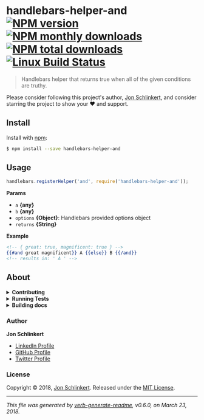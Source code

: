 # handlebars-helper-and [![NPM version](https://img.shields.io/npm/v/handlebars-helper-and.svg?style=flat)](https://www.npmjs.com/package/handlebars-helper-and) [![NPM monthly downloads](https://img.shields.io/npm/dm/handlebars-helper-and.svg?style=flat)](https://npmjs.org/package/handlebars-helper-and) [![NPM total downloads](https://img.shields.io/npm/dt/handlebars-helper-and.svg?style=flat)](https://npmjs.org/package/handlebars-helper-and) [![Linux Build Status](https://img.shields.io/travis/helpers/handlebars-helper-and.svg?style=flat&label=Travis)](https://travis-ci.org/helpers/handlebars-helper-and)

> Handlebars helper that returns true when all of the given conditions are truthy.

Please consider following this project's author, [Jon Schlinkert](https://github.com/jonschlinkert), and consider starring the project to show your :heart: and support.

## Install

Install with [npm](https://www.npmjs.com/):

```sh
$ npm install --save handlebars-helper-and
```

## Usage

```js
handlebars.registerHelper('and', require('handlebars-helper-and'));
```

**Params**

* `a` **{any}**
* `b` **{any}**
* `options` **{Object}**: Handlebars provided options object
* `returns` **{String}**

**Example**

```handlebars
<!-- { great: true, magnificent: true } -->
{{#and great magnificent}} A {{else}} B {{/and}}
<!-- results in: ' A ' -->
```

## About

<details>
<summary><strong>Contributing</strong></summary>

Pull requests and stars are always welcome. For bugs and feature requests, [please create an issue](../../issues/new).

Please read the [contributing guide](.github/contributing.md) for advice on opening issues, pull requests, and coding standards.

</details>

<details>
<summary><strong>Running Tests</strong></summary>

Running and reviewing unit tests is a great way to get familiarized with a library and its API. You can install dependencies and run tests with the following command:

```sh
$ npm install && npm test
```

</details>

<details>
<summary><strong>Building docs</strong></summary>

_(This project's readme.md is generated by [verb](https://github.com/verbose/verb-generate-readme), please don't edit the readme directly. Any changes to the readme must be made in the [.verb.md](.verb.md) readme template.)_

To generate the readme, run the following command:

```sh
$ npm install -g verbose/verb#dev verb-generate-readme && verb
```

</details>

### Author

**Jon Schlinkert**

* [LinkedIn Profile](https://linkedin.com/in/jonschlinkert)
* [GitHub Profile](https://github.com/jonschlinkert)
* [Twitter Profile](https://twitter.com/jonschlinkert)

### License

Copyright © 2018, [Jon Schlinkert](https://github.com/jonschlinkert).
Released under the [MIT License](LICENSE).

***

_This file was generated by [verb-generate-readme](https://github.com/verbose/verb-generate-readme), v0.6.0, on March 23, 2018._